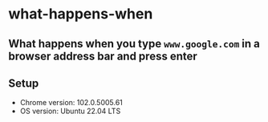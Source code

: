 # what-happens-when

## What happens when you type `www.google.com` in a browser address bar and press enter

## Setup
- Chrome version: 102.0.5005.61
- OS version: Ubuntu 22.04 LTS
